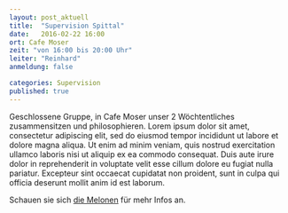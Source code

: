 ```yaml
---
layout: post_aktuell
title:  "Supervision Spittal"
date:   2016-02-22 16:00
ort: Cafe Moser
zeit: "von 16:00 bis 20:00 Uhr"
leiter: "Reinhard"
anmeldung: false

categories: Supervision
published: true
---
```

Geschlossene Gruppe, in Cafe Moser unser 2 Wöchtentliches zusammensitzen und philosophieren. Lorem ipsum dolor sit amet, consectetur adipiscing elit, sed do eiusmod tempor incididunt ut labore et dolore magna aliqua. Ut enim ad minim veniam, quis nostrud exercitation ullamco laboris nisi ut aliquip ex ea commodo consequat. Duis aute irure dolor in reprehenderit in voluptate velit esse cillum dolore eu fugiat nulla pariatur. Excepteur sint occaecat cupidatat non proident, sunt in culpa qui officia deserunt mollit anim id est laborum.

Schauen sie sich [die Melonen][testlink] für mehr Infos an.

[testlink]: https://www.google.at/webhp#q=melonen
